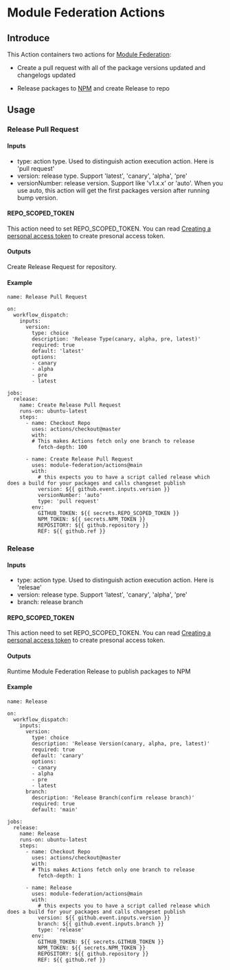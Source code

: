 # Module Federation Actions

## Introduce

This Action containers two actions for [Module Federation](https://module-federation.io/):

- Create a pull request with all of the package versions updated and changelogs updated

- Release packages to [NPM](https://www.npmjs.com/) and create Release to repo

## Usage

### Release Pull Request

#### Inputs

- type: action type. Used to distinguish action execution action. Here is 'pull request'
- version: release type. Support 'latest', 'canary', 'alpha', 'pre'
- versionNumber: release version. Support like 'v1.x.x' or 'auto'. When you use auto, this action will get the first packages version after running bump version.

#### REPO_SCOPED_TOKEN

This action need to set REPO_SCOPED_TOKEN. You can read [Creating a personal access token](https://docs.github.com/cn/authentication/keeping-your-account-and-data-secure/creating-a-personal-access-token) to create presonal access token.

#### Outputs

Create Release Request for repository.

#### Example

```
name: Release Pull Request

on:
  workflow_dispatch:
    inputs:
      version:
        type: choice
        description: 'Release Type(canary, alpha, pre, latest)'
        required: true
        default: 'latest'
        options:
        - canary
        - alpha
        - pre
        - latest

jobs:
  release:
    name: Create Release Pull Request
    runs-on: ubuntu-latest
    steps:
      - name: Checkout Repo
        uses: actions/checkout@master
        with:
        # This makes Actions fetch only one branch to release
          fetch-depth: 100

      - name: Create Release Pull Request
        uses: module-federation/actions@main
        with:
          # this expects you to have a script called release which does a build for your packages and calls changeset publish
          version: ${{ github.event.inputs.version }}
          versionNumber: 'auto'
          type: 'pull request'
        env:
          GITHUB_TOKEN: ${{ secrets.REPO_SCOPED_TOKEN }}
          NPM_TOKEN: ${{ secrets.NPM_TOKEN }}
          REPOSITORY: ${{ github.repository }}
          REF: ${{ github.ref }}
```

### Release

#### Inputs

- type: action type. Used to distinguish action execution action. Here is 'relesae'
- version: release type. Support 'latest', 'canary', 'alpha', 'pre'
- branch: release branch


#### REPO_SCOPED_TOKEN

This action need to set REPO_SCOPED_TOKEN. You can read [Creating a personal access token](https://docs.github.com/cn/authentication/keeping-your-account-and-data-secure/creating-a-personal-access-token) to create presonal access token.

#### Outputs

Runtime Module Federation Release to publish packages to NPM

#### Example

```
name: Release

on:
  workflow_dispatch:
    inputs:
      version:
        type: choice
        description: 'Release Version(canary, alpha, pre, latest)'
        required: true
        default: 'canary'
        options:
        - canary
        - alpha
        - pre
        - latest
      branch:
        description: 'Release Branch(confirm release branch)'
        required: true
        default: 'main'

jobs:
  release:
    name: Release
    runs-on: ubuntu-latest
    steps:
      - name: Checkout Repo
        uses: actions/checkout@master
        with:
        # This makes Actions fetch only one branch to release
          fetch-depth: 1

      - name: Release
        uses: module-federation/actions@main
        with:
          # this expects you to have a script called release which does a build for your packages and calls changeset publish
          version: ${{ github.event.inputs.version }}
          branch: ${{ github.event.inputs.branch }}
          type: 'release'
        env:
          GITHUB_TOKEN: ${{ secrets.GITHUB_TOKEN }}
          NPM_TOKEN: ${{ secrets.NPM_TOKEN }}
          REPOSITORY: ${{ github.repository }}
          REF: ${{ github.ref }}

```
